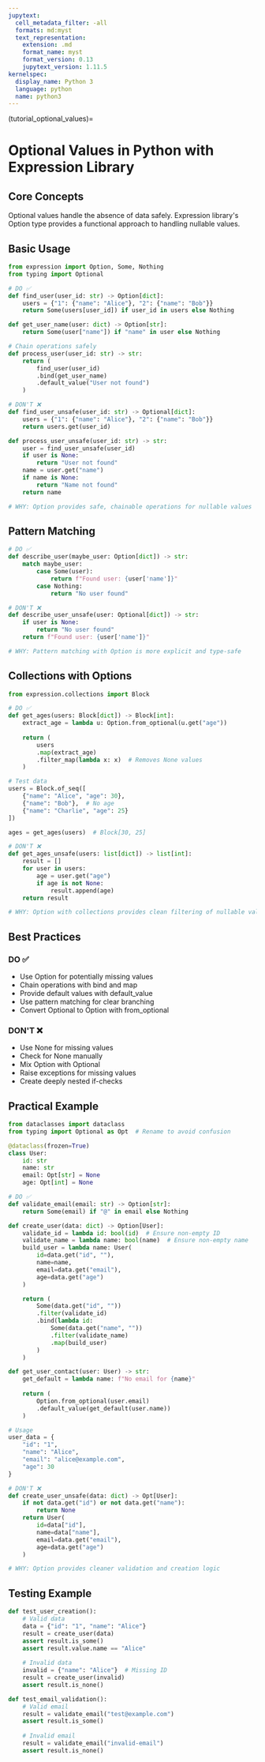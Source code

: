 ```yaml
---
jupytext:
  cell_metadata_filter: -all
  formats: md:myst
  text_representation:
    extension: .md
    format_name: myst
    format_version: 0.13
    jupytext_version: 1.11.5
kernelspec:
  display_name: Python 3
  language: python
  name: python3
---
```

(tutorial_optional_values)=

# Optional Values in Python with Expression Library

## Core Concepts

Optional values handle the absence of data safely. Expression library's Option type provides a functional approach to handling nullable values.

## Basic Usage

```python
from expression import Option, Some, Nothing
from typing import Optional

# DO ✅
def find_user(user_id: str) -> Option[dict]:
    users = {"1": {"name": "Alice"}, "2": {"name": "Bob"}}
    return Some(users[user_id]) if user_id in users else Nothing

def get_user_name(user: dict) -> Option[str]:
    return Some(user["name"]) if "name" in user else Nothing

# Chain operations safely
def process_user(user_id: str) -> str:
    return (
        find_user(user_id)
        .bind(get_user_name)
        .default_value("User not found")
    )

# DON'T ❌
def find_user_unsafe(user_id: str) -> Optional[dict]:
    users = {"1": {"name": "Alice"}, "2": {"name": "Bob"}}
    return users.get(user_id)

def process_user_unsafe(user_id: str) -> str:
    user = find_user_unsafe(user_id)
    if user is None:
        return "User not found"
    name = user.get("name")
    if name is None:
        return "Name not found"
    return name

# WHY: Option provides safe, chainable operations for nullable values
```

## Pattern Matching

```python
# DO ✅
def describe_user(maybe_user: Option[dict]) -> str:
    match maybe_user:
        case Some(user):
            return f"Found user: {user['name']}"
        case Nothing:
            return "No user found"

# DON'T ❌
def describe_user_unsafe(user: Optional[dict]) -> str:
    if user is None:
        return "No user found"
    return f"Found user: {user['name']}"

# WHY: Pattern matching with Option is more explicit and type-safe
```

## Collections with Options

```python
from expression.collections import Block

# DO ✅
def get_ages(users: Block[dict]) -> Block[int]:
    extract_age = lambda u: Option.from_optional(u.get("age"))
    
    return (
        users
        .map(extract_age)
        .filter_map(lambda x: x)  # Removes None values
    )

# Test data
users = Block.of_seq([
    {"name": "Alice", "age": 30},
    {"name": "Bob"},  # No age
    {"name": "Charlie", "age": 25}
])

ages = get_ages(users)  # Block[30, 25]

# DON'T ❌
def get_ages_unsafe(users: list[dict]) -> list[int]:
    result = []
    for user in users:
        age = user.get("age")
        if age is not None:
            result.append(age)
    return result

# WHY: Option with collections provides clean filtering of nullable values
```

## Best Practices

### DO ✅
- Use Option for potentially missing values
- Chain operations with bind and map
- Provide default values with default_value
- Use pattern matching for clear branching
- Convert Optional to Option with from_optional

### DON'T ❌
- Use None for missing values
- Check for None manually
- Mix Option with Optional
- Raise exceptions for missing values
- Create deeply nested if-checks

## Practical Example

```python
from dataclasses import dataclass
from typing import Optional as Opt  # Rename to avoid confusion

@dataclass(frozen=True)
class User:
    id: str
    name: str
    email: Opt[str] = None
    age: Opt[int] = None

# DO ✅
def validate_email(email: str) -> Option[str]:
    return Some(email) if "@" in email else Nothing

def create_user(data: dict) -> Option[User]:
    validate_id = lambda id: bool(id)  # Ensure non-empty ID
    validate_name = lambda name: bool(name)  # Ensure non-empty name
    build_user = lambda name: User(
        id=data.get("id", ""),
        name=name,
        email=data.get("email"),
        age=data.get("age")
    )

    return (
        Some(data.get("id", ""))
        .filter(validate_id)
        .bind(lambda id: 
            Some(data.get("name", ""))
            .filter(validate_name)
            .map(build_user)
        )
    )

def get_user_contact(user: User) -> str:
    get_default = lambda name: f"No email for {name}"
    
    return (
        Option.from_optional(user.email)
        .default_value(get_default(user.name))
    )

# Usage
user_data = {
    "id": "1",
    "name": "Alice",
    "email": "alice@example.com",
    "age": 30
}

# DON'T ❌
def create_user_unsafe(data: dict) -> Opt[User]:
    if not data.get("id") or not data.get("name"):
        return None
    return User(
        id=data["id"],
        name=data["name"],
        email=data.get("email"),
        age=data.get("age")
    )

# WHY: Option provides cleaner validation and creation logic
```

## Testing Example

```python
def test_user_creation():
    # Valid data
    data = {"id": "1", "name": "Alice"}
    result = create_user(data)
    assert result.is_some()
    assert result.value.name == "Alice"
    
    # Invalid data
    invalid = {"name": "Alice"}  # Missing ID
    result = create_user(invalid)
    assert result.is_none()

def test_email_validation():
    # Valid email
    result = validate_email("test@example.com")
    assert result.is_some()
    
    # Invalid email
    result = validate_email("invalid-email")
    assert result.is_none()
